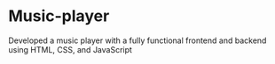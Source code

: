 # Music-player
Developed a music player with a fully functional frontend and backend using HTML, CSS, and JavaScript
